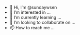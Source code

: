 - 👋 Hi, I’m @sundaywsen
- 👀 I’m interested in ...
- 🌱 I’m currently learning ...
- 💞️ I’m looking to collaborate on ...
- 📫 How to reach me ...

<!---
sundaywsen/sundaywsen is a ✨ special ✨ repository because its `README.md` (this file) appears on your GitHub profile.
You can click the Preview link to take a look at your changes.
--->
